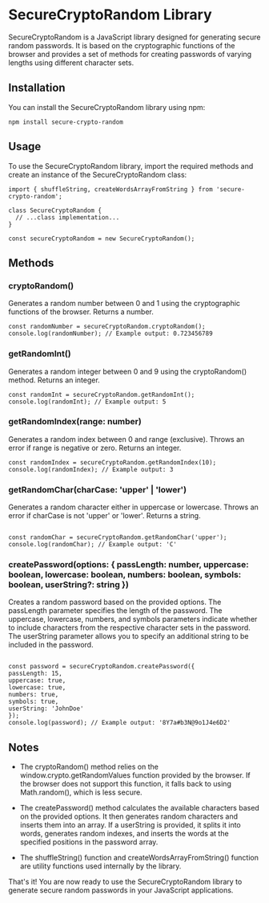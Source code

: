 # SecureCryptoRandom Library

SecureCryptoRandom is a JavaScript library designed for generating secure random passwords. It is based on the cryptographic functions of the browser and provides a set of methods for creating passwords of varying lengths using different character sets.

## Installation

You can install the SecureCryptoRandom library using npm:

```
npm install secure-crypto-random
```

## Usage

To use the SecureCryptoRandom library, import the required methods and create an instance of the SecureCryptoRandom class:

```
import { shuffleString, createWordsArrayFromString } from 'secure-crypto-random';

class SecureCryptoRandom {
  // ...class implementation...
}

const secureCryptoRandom = new SecureCryptoRandom();
```

## Methods

### cryptoRandom()

Generates a random number between 0 and 1 using the cryptographic functions of the browser. Returns a number.

```
const randomNumber = secureCryptoRandom.cryptoRandom();
console.log(randomNumber); // Example output: 0.723456789
```

### getRandomInt()

Generates a random integer between 0 and 9 using the cryptoRandom() method. Returns an integer.

```
const randomInt = secureCryptoRandom.getRandomInt();
console.log(randomInt); // Example output: 5
```

### getRandomIndex(range: number)

Generates a random index between 0 and range (exclusive). Throws an error if range is negative or zero. Returns an integer.

```
const randomIndex = secureCryptoRandom.getRandomIndex(10);
console.log(randomIndex); // Example output: 3

```

### getRandomChar(charCase: 'upper' | 'lower')

Generates a random character either in uppercase or lowercase. Throws an error if charCase is not 'upper' or 'lower'. Returns a string.

```

const randomChar = secureCryptoRandom.getRandomChar('upper');
console.log(randomChar); // Example output: 'C'

```

### createPassword(options: { passLength: number, uppercase: boolean, lowercase: boolean, numbers: boolean, symbols: boolean, userString?: string })

Creates a random password based on the provided options. The passLength parameter specifies the length of the password. The uppercase, lowercase, numbers, and symbols parameters indicate whether to include characters from the respective character sets in the password. The userString parameter allows you to specify an additional string to be included in the password.

```

const password = secureCryptoRandom.createPassword({
passLength: 15,
uppercase: true,
lowercase: true,
numbers: true,
symbols: true,
userString: 'JohnDoe'
});
console.log(password); // Example output: '8Y7a#b3N@9o1J4e6D2'

```

## Notes

- The cryptoRandom() method relies on the window.crypto.getRandomValues function provided by the browser. If the browser does not support this function, it falls back to using Math.random(), which is less secure.

- The createPassword() method calculates the available characters based on the provided options. It then generates random characters and inserts them into an array. If a userString is provided, it splits it into words, generates random indexes, and inserts the words at the specified positions in the password array.

- The shuffleString() function and createWordsArrayFromString() function are utility functions used internally by the library.

That's it! You are now ready to use the SecureCryptoRandom library to generate secure random passwords in your JavaScript applications.
